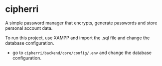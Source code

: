 # cipherri
A simple password manager that encrypts, generate passwords and store personal account data.

To run this project, use XAMPP and import the .sql file and change the database configuration.
- go to `cipherri/backend/core/config/.env` and change the database configuration.
